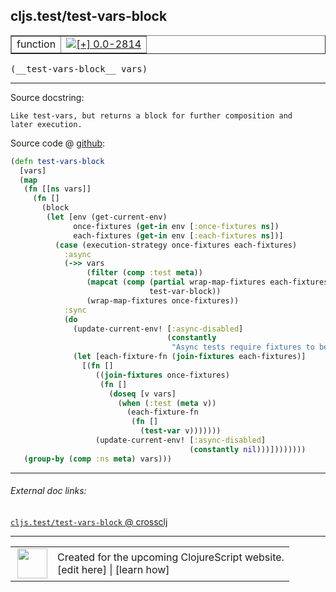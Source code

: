 ## cljs.test/test-vars-block



 <table border="1">
<tr>
<td>function</td>
<td><a href="https://github.com/cljsinfo/cljs-api-docs/tree/0.0-2814"><img valign="middle" alt="[+] 0.0-2814" title="Added in 0.0-2814" src="https://img.shields.io/badge/+-0.0--2814-lightgrey.svg"></a> </td>
</tr>
</table>


 <samp>
(__test-vars-block__ vars)<br>
</samp>

---





Source docstring:

```
Like test-vars, but returns a block for further composition and
later execution.
```


Source code @ [github](https://github.com/clojure/clojurescript/blob/r3149/src/cljs/cljs/test.cljs#L519-L553):

```clj
(defn test-vars-block
  [vars]
  (map
   (fn [[ns vars]]
     (fn []
       (block
        (let [env (get-current-env)
              once-fixtures (get-in env [:once-fixtures ns])
              each-fixtures (get-in env [:each-fixtures ns])]
          (case (execution-strategy once-fixtures each-fixtures)
            :async
            (->> vars
                 (filter (comp :test meta))
                 (mapcat (comp (partial wrap-map-fixtures each-fixtures)
                               test-var-block))
                 (wrap-map-fixtures once-fixtures))
            :sync
            (do
              (update-current-env! [:async-disabled]
                                   (constantly
                                    "Async tests require fixtures to be specified as maps"))
              (let [each-fixture-fn (join-fixtures each-fixtures)]
                [(fn []
                   ((join-fixtures once-fixtures)
                    (fn []
                      (doseq [v vars]
                        (when (:test (meta v))
                          (each-fixture-fn
                           (fn []
                             (test-var v)))))))
                   (update-current-env! [:async-disabled]
                                        (constantly nil)))])))))))
   (group-by (comp :ns meta) vars)))
```

<!--
Repo - tag - source tree - lines:

 <pre>
clojurescript @ r3149
└── src
    └── cljs
        └── cljs
            └── <ins>[test.cljs:519-553](https://github.com/clojure/clojurescript/blob/r3149/src/cljs/cljs/test.cljs#L519-L553)</ins>
</pre>

-->

---



###### External doc links:

[`cljs.test/test-vars-block` @ crossclj](http://crossclj.info/fun/cljs.test.cljs/test-vars-block.html)<br>

---

 <table>
<tr><td>
<img valign="middle" align="right" width="48px" src="http://i.imgur.com/Hi20huC.png">
</td><td>
Created for the upcoming ClojureScript website.<br>
[edit here] | [learn how]
</td></tr></table>

[edit here]:https://github.com/cljsinfo/cljs-api-docs/blob/master/cljsdoc/cljs.test/test-vars-block.cljsdoc
[learn how]:https://github.com/cljsinfo/cljs-api-docs/wiki/cljsdoc-files

<!--

This information was too distracting to show to readers, but I'll leave it
commented here since it is helpful to:

- pretty-print the data used to generate this document
- and show how to retrieve that data



The API data for this symbol:

```clj
{:ns "cljs.test",
 :name "test-vars-block",
 :signature ["[vars]"],
 :history [["+" "0.0-2814"]],
 :type "function",
 :full-name-encode "cljs.test/test-vars-block",
 :source {:code "(defn test-vars-block\n  [vars]\n  (map\n   (fn [[ns vars]]\n     (fn []\n       (block\n        (let [env (get-current-env)\n              once-fixtures (get-in env [:once-fixtures ns])\n              each-fixtures (get-in env [:each-fixtures ns])]\n          (case (execution-strategy once-fixtures each-fixtures)\n            :async\n            (->> vars\n                 (filter (comp :test meta))\n                 (mapcat (comp (partial wrap-map-fixtures each-fixtures)\n                               test-var-block))\n                 (wrap-map-fixtures once-fixtures))\n            :sync\n            (do\n              (update-current-env! [:async-disabled]\n                                   (constantly\n                                    \"Async tests require fixtures to be specified as maps\"))\n              (let [each-fixture-fn (join-fixtures each-fixtures)]\n                [(fn []\n                   ((join-fixtures once-fixtures)\n                    (fn []\n                      (doseq [v vars]\n                        (when (:test (meta v))\n                          (each-fixture-fn\n                           (fn []\n                             (test-var v)))))))\n                   (update-current-env! [:async-disabled]\n                                        (constantly nil)))])))))))\n   (group-by (comp :ns meta) vars)))",
          :title "Source code",
          :repo "clojurescript",
          :tag "r3149",
          :filename "src/cljs/cljs/test.cljs",
          :lines [519 553]},
 :full-name "cljs.test/test-vars-block",
 :docstring "Like test-vars, but returns a block for further composition and\nlater execution."}

```

Retrieve the API data for this symbol:

```clj
;; from Clojure REPL
(require '[clojure.edn :as edn])
(-> (slurp "https://raw.githubusercontent.com/cljsinfo/cljs-api-docs/catalog/cljs-api.edn")
    (edn/read-string)
    (get-in [:symbols "cljs.test/test-vars-block"]))
```

-->
